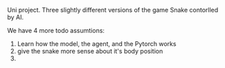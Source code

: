 Uni project.
Three slightly different versions of the game Snake contorlled by AI.

We have 4 more todo assumtions:
1. Learn how the model, the agent, and the Pytorch works
2. give the snake more sense about it's body position
3. 



